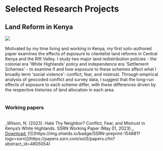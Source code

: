 # Selected Research Projects #
## Land Reform in Kenya ##
<a href="https://njwsn.github.io/pages/land-reform-kenya"> <img src="https://njwsn.github.io/assets/images/land-reform-kenya-sd-1344-600.png"/> </a>
<br><br>
Motivated by my time living and working in Kenya, my first solo-authored paper examines the effects of exposure to clientelist land reforms in Central Kenya and the Rift Valley. I study two major land redistribution policies - the colonial era 'White Highlands' policy and independence era 'Settlement Schemes' - to examine if and how exposure to these schemes affect what I broadly term 'social violence': conflict, fear, and mistrust. Through empirical analysis of geocoded conflict and survey data, I suggest that the long-run effects of exposure to each scheme differ, with these differences driven by the respective histories of land allocation in each area. 
<br><br>
### Working papers ###
<br>
_Wilson, N. (2023). Hate Thy Neighbor? Conflict, Fear, and Mistrust in Kenya’s White Highlands. SSRN Working Paper (May 01, 2023)._ <br>
<u>Download:</u> [![](https://img.shields.io/badge/SSRN-preprint-154881?logo=ssrn)](https://papers.ssrn.com/sol3/papers.cfm?abstract_id=4805054)
